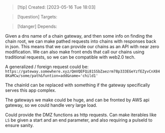 
>[!tip] Created: [2023-05-16 Tue 18:03]

>[!question] Targets: 

>[!danger] Depends: 

Given a dns name of a chain gateway, and then some info on finding the chain root, we can make pathed requests into chains with responses back in json.  This means that we can provide our chains as an API with near zero modification.  We can also make front ends that call our chains using traditional requests, so we can be compatible with web2.0 tech.

A generalized / foreign request could be:
`https://gateway.somewhere.xyz/QmVQEFQi81SSbZaezrm78p333EGeYzfEZyvCnX848KaMCw/some/path&funtion=add&name='child1'`

The chainId can be replaced with something if the gateway specifically serves this app complex.

The gateways we make could be huge, and can be fronted by AWS api gateway, so we could handle very large load.

Could provide the DMZ functions as http requests.  Can make iterables like `LS` be given a start and an end parameter, and also requiring a pulseId to ensure sanity.